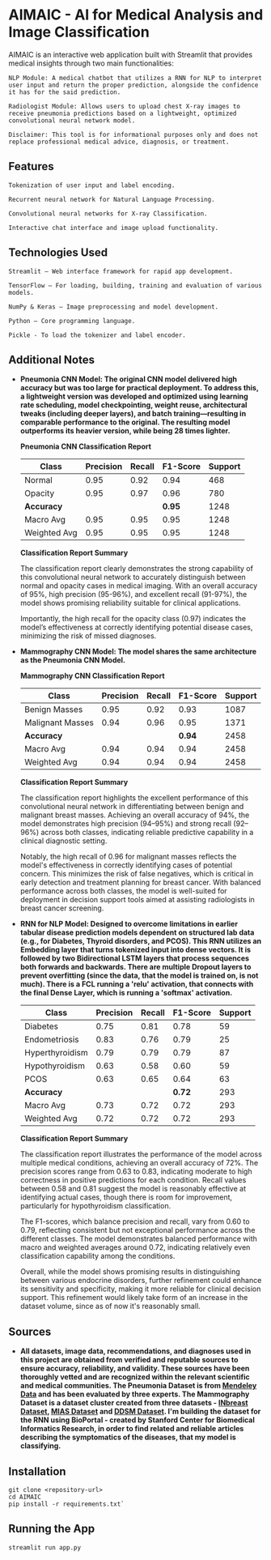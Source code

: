 # AIMAIC - AI for Medical Analysis and Image Classification

AIMAIC is an interactive web application built with Streamlit that provides medical insights through two main functionalities:

    NLP Module: A medical chatbot that utilizes a RNN for NLP to interpret user input and return the proper prediction, alongside the confidence it has for the said prediction.

    Radiologist Module: Allows users to upload chest X-ray images to receive pneumonia predictions based on a lightweight, optimized convolutional neural network model.

    Disclaimer: This tool is for informational purposes only and does not replace professional medical advice, diagnosis, or treatment.

    

## Features

    Tokenization of user input and label encoding.

    Recurrent neural network for Natural Language Processing.

    Convolutional neural networks for X-ray Classification.

    Interactive chat interface and image upload functionality.

    

## Technologies Used

    Streamlit – Web interface framework for rapid app development.

    TensorFlow – For loading, building, training and evaluation of various models.

    NumPy & Keras – Image preprocessing and model development.

    Python – Core programming language.

    Pickle - To load the tokenizer and label encoder.


## Additional Notes

- **Pneumonia CNN Model: The original CNN model delivered high accuracy but was too large for practical deployment. To address this, a lightweight version was developed and optimized using learning rate scheduling, model checkpointing, weight reuse, architectural tweaks (including deeper layers), and batch training—resulting in comparable performance to the original. The resulting model outperforms its heavier version, while being 28 times lighter.**

    **Pneumonia CNN Classification Report**
    
    | Class     | Precision | Recall | F1-Score | Support |
    |-----------|-----------|--------|----------|---------|
    | Normal    | 0.95      | 0.92   | 0.94     | 468     |
    | Opacity   | 0.95      | 0.97   | 0.96     | 780     |
    | **Accuracy** |        |        | **0.95** | 1248    |
    | Macro Avg | 0.95      | 0.95   | 0.95     | 1248    |
    | Weighted Avg | 0.95   | 0.95   | 0.95     | 1248    |
    
    **Classification Report Summary**
    
    The classification report clearly demonstrates the strong capability of this convolutional neural network to accurately distinguish between normal and opacity cases in medical imaging. With an overall accuracy of 95%, high precision (95-96%), and excellent recall (91-97%), the model shows promising reliability suitable for clinical applications.
    
    Importantly, the high recall for the opacity class (0.97) indicates the model’s effectiveness at correctly identifying potential disease cases, minimizing the risk of missed diagnoses.

- **Mammography CNN Model: The model shares the same architecture as the Pneumonia CNN Model.**

    **Mammography CNN Classification Report**
    
    | Class     | Precision | Recall | F1-Score | Support |
    |-----------|-----------|--------|----------|---------|
    | Benign Masses    | 0.95      | 0.92   | 0.93     | 1087     |
    | Malignant Masses   | 0.94      | 0.96   | 0.95     | 1371     |
    | **Accuracy** |        |        | **0.94** | 2458    |
    | Macro Avg | 0.94      | 0.94   | 0.94     | 2458    |
    | Weighted Avg | 0.94   | 0.94   | 0.94     | 2458    |
    
    **Classification Report Summary**
    
    The classification report highlights the excellent performance of this convolutional neural network in differentiating between benign and malignant breast masses. Achieving an overall accuracy of 94%, the model demonstrates high precision (94–95%) and strong recall (92–96%) across both classes, indicating reliable predictive capability in a clinical diagnostic setting.
    
    Notably, the high recall of 0.96 for malignant masses reflects the model's effectiveness in correctly identifying cases of potential concern. This minimizes the risk of false negatives, which is critical in early detection and treatment planning for breast cancer. With balanced performance across both classes, the model is well-suited for deployment in decision support tools aimed at assisting radiologists in breast cancer screening.

- **RNN for NLP Model: Designed to overcome limitations in earlier tabular disease prediction models dependent on structured lab data (e.g., for Diabetes, Thyroid disorders, and PCOS). This RNN utilizes an Embedding layer that turns tokenized input into dense vectors. It is followed by two Bidirectional LSTM layers that process sequences both forwards and backwards. There are multiple Dropout layers to prevent overfitting (since the data, that the model is trained on, is not much). There is a FCL running a 'relu' activation, that connects with the final Dense Layer, which is running a 'softmax' activation.**

    | Class     | Precision | Recall | F1-Score | Support |
    |-----------|-----------|--------|----------|---------|
    | Diabetes    | 0.75      | 0.81   | 0.78     | 59     |
    | Endometriosis   | 0.83      | 0.76   | 0.79     | 25     |
    | Hyperthyroidism   | 0.79      | 0.79   | 0.79     | 87     |
    | Hypothyroidism   | 0.63      | 0.58   | 0.60     | 59     |
    | PCOS   | 0.63      | 0.65   | 0.64     | 63    |
    | **Accuracy** |        |        | **0.72** | 293    |
    | Macro Avg | 0.73      | 0.72   | 0.72     | 293    |
    | Weighted Avg | 0.72   | 0.72   | 0.72     | 293    |

    **Classification Report Summary**
  
    The classification report illustrates the performance of the model across multiple medical conditions, achieving an overall accuracy of 72%. The precision scores range from 0.63 to 0.83, indicating moderate to high correctness in positive predictions for each condition. Recall values between 0.58 and 0.81 suggest the model is reasonably effective at identifying actual cases, though there is room for improvement, particularly for hypothyroidism classification.

    The F1-scores, which balance precision and recall, vary from 0.60 to 0.79, reflecting consistent but not exceptional performance across the different classes. The model demonstrates balanced performance with macro and weighted averages around 0.72, indicating relatively even classification capability among the conditions.

    Overall, while the model shows promising results in distinguishing between various endocrine disorders, further refinement could enhance its sensitivity and specificity, making it more reliable for clinical decision support. This refinement would likely take form of an increase in the dataset volume, since as of now it's reasonably small.


## Sources

- **All datasets, image data, recommendations, and diagnoses used in this project are obtained from verified and reputable sources to ensure accuracy, reliability, and validity. These sources have been thoroughly vetted and are recognized within the relevant scientific and medical communities. The Pneumonia Dataset is from [Mendeley Data](https://data.mendeley.com/datasets/rscbjbr9sj/2) and has been evaluated by three experts. The Mammography Dataset is a dataset cluster created from three datasets - [INbreast Dataset](https://paperswithcode.com/dataset/inbreast), [MIAS Dataset](https://www.kaggle.com/datasets/kmader/mias-mammography) and [DDSM Dataset](http://www.eng.usf.edu/cvprg/Mammography/Database.html). I'm building the dataset for the RNN using BioPortal - created by Stanford Center for Biomedical Informatics Research, in order to find related and reliable articles describing the symptomatics of the diseases, that my model is classifying.**



## Installation

```
git clone <repository-url>
cd AIMAIC
pip install -r requirements.txt`
```


## Running the App

```
streamlit run app.py
```
